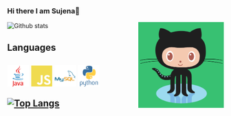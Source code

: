 ### Hi there I am Sujena👋

![Github stats](https://github-readme-stats.vercel.app/api?username=sujena2407&show_icons=true&hide_border=true) <img src="https://raw.githubusercontent.com/Potential17/Potential17/master/github-logo-octocat-.gif" height="200px" align="right">


<h2>Languages<h2>
  <img src="https://github.com/devicons/devicon/blob/master/icons/java/java-original-wordmark.svg" alt="Java logo" width="50px" height="50px" >  
  <img src="https://github.com/devicons/devicon/blob/master/icons/javascript/javascript-plain.svg" alt="Javascript logo" width="50px" height="50px" >  
   <img src="https://github.com/devicons/devicon/blob/master/icons/mysql/mysql-original-wordmark.svg" alt="Mysql logo" width="50px" height="50px" >  
  <img src="https://github.com/devicons/devicon/blob/master/icons/python/python-original-wordmark.svg" alt="Mysql logo" width="50px" height="50px" >  
  
  
 [![Top Langs](https://github-readme-stats.vercel.app/api/top-langs/?username=sujena2407&layout=compact)](https://github.com/sujena2407/github-readme-stats)

<!--
**sujena2407/sujena2407** is a ✨ _special_ ✨ repository because its `README.md` (this file) appears on your GitHub profile.

Here are some ideas to get you started:

- 🔭 I’m currently working on ...
- 🌱 I’m currently learning ...
- 👯 I’m looking to collaborate on ...
- 🤔 I’m looking for help with ...
- 💬 Ask me about ...
- 📫 How to reach me: ...
- 😄 Pronouns: ...
- ⚡ Fun fact: ...
-->
